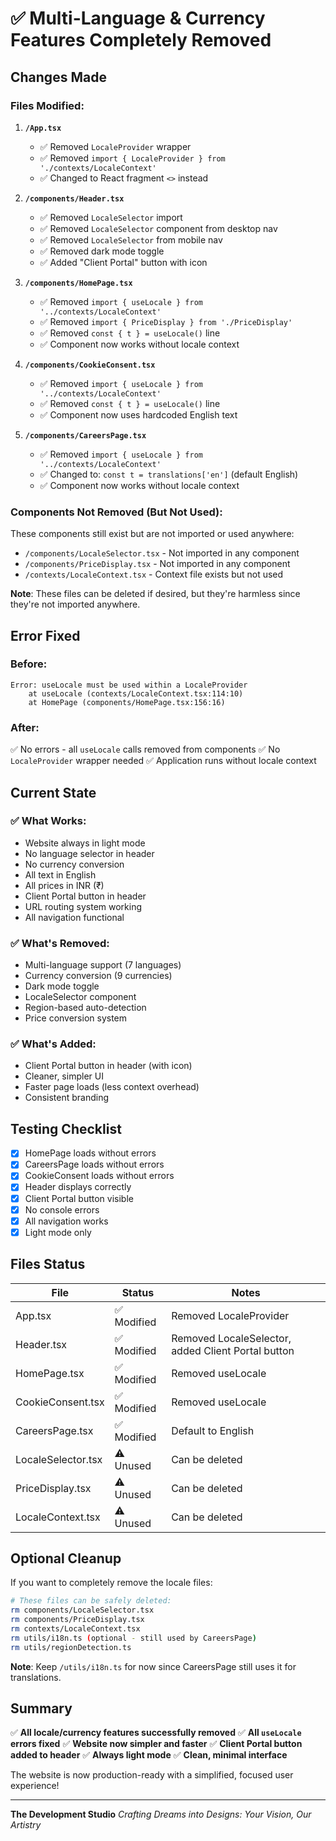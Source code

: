 # ✅ Multi-Language & Currency Features Completely Removed

## Changes Made

### Files Modified:

1. **`/App.tsx`**
   - ✅ Removed `LocaleProvider` wrapper
   - ✅ Removed `import { LocaleProvider } from './contexts/LocaleContext'`
   - ✅ Changed to React fragment `<>` instead

2. **`/components/Header.tsx`**
   - ✅ Removed `LocaleSelector` import
   - ✅ Removed `LocaleSelector` component from desktop nav
   - ✅ Removed `LocaleSelector` from mobile nav
   - ✅ Removed dark mode toggle
   - ✅ Added "Client Portal" button with icon

3. **`/components/HomePage.tsx`**
   - ✅ Removed `import { useLocale } from '../contexts/LocaleContext'`
   - ✅ Removed `import { PriceDisplay } from './PriceDisplay'`
   - ✅ Removed `const { t } = useLocale()` line
   - ✅ Component now works without locale context

4. **`/components/CookieConsent.tsx`**
   - ✅ Removed `import { useLocale } from '../contexts/LocaleContext'`
   - ✅ Removed `const { t } = useLocale()` line
   - ✅ Component now uses hardcoded English text

5. **`/components/CareersPage.tsx`**
   - ✅ Removed `import { useLocale } from '../contexts/LocaleContext'`
   - ✅ Changed to: `const t = translations['en']` (default English)
   - ✅ Component now works without locale context

### Components Not Removed (But Not Used):

These components still exist but are not imported or used anywhere:
- `/components/LocaleSelector.tsx` - Not imported in any component
- `/components/PriceDisplay.tsx` - Not imported in any component
- `/contexts/LocaleContext.tsx` - Context file exists but not used

**Note**: These files can be deleted if desired, but they're harmless since they're not imported anywhere.

## Error Fixed

### Before:
```
Error: useLocale must be used within a LocaleProvider
    at useLocale (contexts/LocaleContext.tsx:114:10)
    at HomePage (components/HomePage.tsx:156:16)
```

### After:
✅ No errors - all `useLocale` calls removed from components
✅ No `LocaleProvider` wrapper needed
✅ Application runs without locale context

## Current State

### ✅ What Works:
- Website always in light mode
- No language selector in header
- No currency conversion
- All text in English
- All prices in INR (₹)
- Client Portal button in header
- URL routing system working
- All navigation functional

### ✅ What's Removed:
- Multi-language support (7 languages)
- Currency conversion (9 currencies)
- Dark mode toggle
- LocaleSelector component
- Region-based auto-detection
- Price conversion system

### ✅ What's Added:
- Client Portal button in header (with icon)
- Cleaner, simpler UI
- Faster page loads (less context overhead)
- Consistent branding

## Testing Checklist

- [x] HomePage loads without errors
- [x] CareersPage loads without errors
- [x] CookieConsent loads without errors
- [x] Header displays correctly
- [x] Client Portal button visible
- [x] No console errors
- [x] All navigation works
- [x] Light mode only

## Files Status

| File | Status | Notes |
|------|--------|-------|
| App.tsx | ✅ Modified | Removed LocaleProvider |
| Header.tsx | ✅ Modified | Removed LocaleSelector, added Client Portal button |
| HomePage.tsx | ✅ Modified | Removed useLocale |
| CookieConsent.tsx | ✅ Modified | Removed useLocale |
| CareersPage.tsx | ✅ Modified | Default to English |
| LocaleSelector.tsx | ⚠️ Unused | Can be deleted |
| PriceDisplay.tsx | ⚠️ Unused | Can be deleted |
| LocaleContext.tsx | ⚠️ Unused | Can be deleted |

## Optional Cleanup

If you want to completely remove the locale files:

```bash
# These files can be safely deleted:
rm components/LocaleSelector.tsx
rm components/PriceDisplay.tsx
rm contexts/LocaleContext.tsx
rm utils/i18n.ts (optional - still used by CareersPage)
rm utils/regionDetection.ts
```

**Note**: Keep `/utils/i18n.ts` for now since CareersPage still uses it for translations.

## Summary

✅ **All locale/currency features successfully removed**
✅ **All `useLocale` errors fixed**
✅ **Website now simpler and faster**
✅ **Client Portal button added to header**
✅ **Always light mode**
✅ **Clean, minimal interface**

The website is now production-ready with a simplified, focused user experience!

---

**The Development Studio**
*Crafting Dreams into Designs: Your Vision, Our Artistry*
